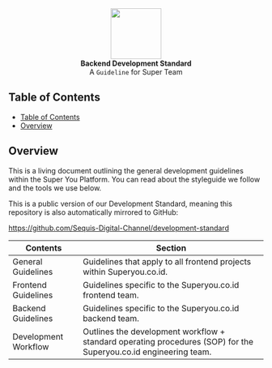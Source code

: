 <div align="center" style="background-color:'#00AAAE'">
<img src="https://superyou.co.id/icons/superyou-logo-color.svg" height="100"> <br>
  <strong>Backend Development Standard</strong>
</div>
<div align="center">
  A <code>Guideline</code> for Super Team
</div>

## Table of Contents
- [Table of Contents](#table-of-contents)
- [Overview](#overview)
<!-- - [Installation](#installation)
- [Debugging](#debugging)
- [Configuration](#configuration) -->

## Overview
This is a living document outlining the general development guidelines within the Super You Platform. You can read about the styleguide we follow and the tools we use below.

This is a public version of our Development Standard, meaning this repository is also automatically mirrored to GitHub:

https://github.com/Sequis-Digital-Channel/development-standard

|Contents|Section|
|----|----|
|General Guidelines|Guidelines that apply to all frontend projects within Superyou.co.id.|
|Frontend Guidelines|Guidelines specific to the Superyou.co.id frontend team.|
|Backend Guidelines|Guidelines specific to the Superyou.co.id backend team.|
|Development Workflow|Outlines the development workflow + standard operating procedures (SOP) for the Superyou.co.id engineering team.|